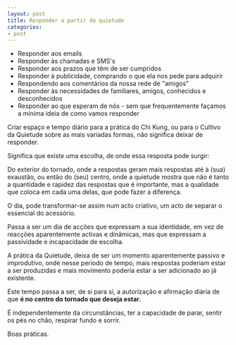 ```yaml
---
layout: post
title: Responder a partir da quietude
categories:
- post
---
```


+ Responder aos emails
+ Responder às chamadas e SMS's
+ Responder aos prazos que têm de ser cumpridos
+ Responder à publicidade, comprando o que ela nos pede para adquirir
+ Respondendo aos comentários da nossa rede de "amigos" 
+ Responder às necessidades de familiares, amigos, conhecidos e desconhecidos
+ Responder ao que esperam de nós - sem que frequentemente façamos a mínima ideia de como vamos responder

Criar espaço e tempo diário para a prática do Chi Kung, ou para o Cultivo da Quietude sobre as mais variadas formas, não significa deixar de responder. 

Significa que existe uma escolha, de onde essa resposta pode surgir: 

Do exterior do tornado, onde a respostas geram mais respostas até à (sua) exaustão, ou então do (seu) centro, onde a quietude mostra que não é tanto a quantidade e rapidez das respostas que é importante, mas a qualidade que coloca em cada uma delas, que pode fazer a diferença. 

O dia, pode transformar-se assim num acto criativo, um acto de separar o essencial do acessório. 

Passa a ser um dia de acções que expressam a sua identidade, em vez de reacções aparentemente activas e dinâmicas, mas que expressam a passividade e incapacidade de escolha.

A prática da Quietude, deixa de ser um momento aparentemente passivo e improdutivo, onde nesse período de tempo, mais respostas poderiam estar a ser produzidas e mais movimento poderia estar a ser adicionado ao já existente. 

Este tempo passa a ser, de si para si, a autorização e afirmação diária de que **é no centro do tornado que deseja estar.**

É independentemente da circunstâncias, ter a capacidade de parar, sentir os pés no chão, respirar fundo e sorrir. 

Boas práticas.
